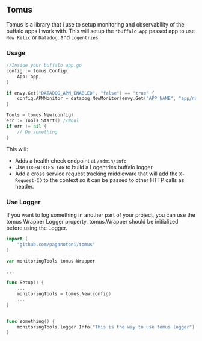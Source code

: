 ## Tomus

Tomus is a library that i use to setup monitoring and observability of the buffalo apps I work with. This will setup the `*buffalo.App` passed app to use `New Relic` or `Datadog`, and `Logentries`.

### Usage

```go
//Inside your buffalo app.go
config := tomus.Config{
    App: app,
}

if envy.Get("DATADOG_APM_ENABLED", "false") == "true" {
    config.APMMonitor = datadog.NewMonitor(envy.Get("APP_NAME", "app/no-name")) //you can use NewRelic here if needed.
}

Tools = tomus.New(config)
err := Tools.Start() //Woul
if err != nil {
    // Do something
}
```


This will:

- Adds a health check endpoint at `/admin/info`
- Use `LOGENTRIES_TAG` to build a Logentries buffalo logger.
- Add a cross service request tracking middleware that will add the `X-Request-ID` to the context so it can be passed to other HTTP calls as header.


### Use Logger

If you want to log something in another part of your project, you can use the tomus Wrapper Logger property. tomus.Wrapper should be initialized before using the Logger.

```go
import (
    "github.com/paganotoni/tomus"
)

var monitoringTools tomus.Wrapper

...

func Setup() {
    ...
    monitoringTools = tomus.New(config)
    ...
}


func something() {
    monitoringTools.logger.Info("This is the way to use tomus logger")
}

```

